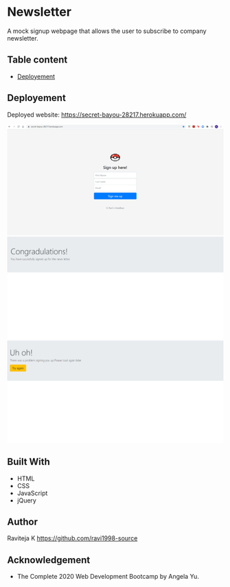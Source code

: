 # Newsletter
A mock signup webpage that allows the user to subscribe to company newsletter.

## Table content

- [Deployement](#heading)


## Deployement
Deployed website: https://secret-bayou-28217.herokuapp.com/

![Alt text](https://github.com/ravi1998-source/NewsLetter/blob/main/public/Cover.png)
![Alt text](https://github.com/ravi1998-source/NewsLetter/blob/main/public/Success.png)
![Alt text](https://github.com/ravi1998-source/NewsLetter/blob/main/public/Failure.png)


## Built With
* HTML
* CSS
* JavaScript
* jQuery

## Author
Raviteja K https://github.com/ravi1998-source

## Acknowledgement
* The Complete 2020 Web Development Bootcamp by Angela Yu.
